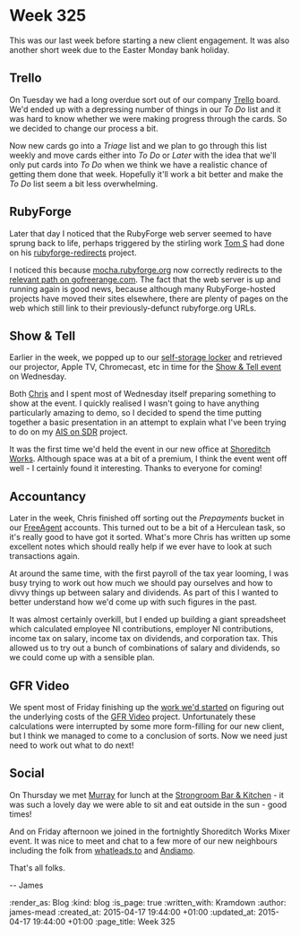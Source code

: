 Week 325
========

This was our last week before starting a new client engagement. It was also another short week due to the Easter Monday bank holiday.


## Trello

On Tuesday we had a long overdue sort out of our company [Trello][] board. We'd ended up with a depressing number of things in our _To Do_ list and it was hard to know whether we were making progress through the cards. So we decided to change our process a bit.

Now new cards go into a _Triage_ list and we plan to go through this list weekly and move cards either into _To Do_ or _Later_ with the idea that we'll only put cards into _To Do_ when we think we have a realistic chance of getting them done that week. Hopefully it'll work a bit better and make the _To Do_ list seem a bit less overwhelming.


## RubyForge

Later that day I noticed that the RubyForge web server seemed to have sprung back to life, perhaps triggered by the stirling work [Tom S][] had done on his [rubyforge-redirects][] project.

I noticed this because [mocha.rubyforge.org][] now correctly redirects to the [relevant path on gofreerange.com][mocha on gofreerange.com]. The fact that the web server is up and running again is good news, because although many RubyForge-hosted projects have moved their sites elsewhere, there are plenty of pages on the web which still link to their previously-defunct rubyforge.org URLs.


## Show & Tell

Earlier in the week, we popped up to our [self-storage locker][Urban Locker] and retrieved our projector, Apple TV, Chromecast, etc in time for the [Show & Tell event][show-and-tell-event-11] on Wednesday.

Both [Chris][] and I spent most of Wednesday itself preparing something to show at the event. I quickly realised I wasn't going to have anything particularly amazing to demo, so I decided to spend the time putting together a basic presentation in an attempt to explain what I've been trying to do on my [AIS on SDR][] project.

It was the first time we'd held the event in our new office at [Shoreditch Works][]. Although space was at a bit of a premium, I think the event went off well - I certainly found it interesting. Thanks to everyone for coming!


## Accountancy

Later in the week, Chris finished off sorting out the _Prepayments_ bucket in our [FreeAgent][] accounts. This turned out to be a bit of a Herculean task, so it's really good to have got it sorted. What's more Chris has written up some excellent notes which should really help if we ever have to look at such transactions again.

At around the same time, with the first payroll of the tax year looming, I was busy trying to work out how much we should pay ourselves and how to divvy things up between salary and dividends. As part of this I wanted to better understand how we'd come up with such figures in the past.

It was almost certainly overkill, but I ended up building a giant spreadsheet which calculated employee NI contributions, employer NI contributions, income tax on salary, income tax on dividends, and corporation tax. This allowed us to try out a bunch of combinations of salary and dividends, so we could come up with a sensible plan.


## GFR Video

We spent most of Friday finishing up the [work we'd started][gfr-video-costings] on figuring out the underlying costs of the [GFR Video][] project. Unfortunately these calculations were interrupted by some more form-filling for our new client, but I think we managed to come to a conclusion of sorts. Now we need just need to work out what to do next!


## Social

On Thursday we met [Murray][] for lunch at the [Strongroom Bar & Kitchen][] - it was such a lovely day we were able to sit and eat outside in the sun - good times!

And on Friday afternoon we joined in the fortnightly Shoreditch Works Mixer event. It was nice to meet and chat to a few more of our new neighbours including the folk from [whatleads.to][] and [Andiamo][].

That's all folks.

-- James


[Trello]: https://trello.com/
[Tom S]: http://codon.com
[rubyforge-redirects]: https://github.com/tomstuart/rubyforge-redirects
[mocha.rubyforge.org]: http://mocha.rubyforge.org
[mocha on gofreerange.com]: http://gofreerange.com/mocha/docs/
[Urban Locker]: http://www.urbanlocker.co.uk/
[show-and-tell-event-11]: /show-and-tell-11
[Chris]: /chris-roos
[AIS on SDR]: https://github.com/freerange/ais-on-sdr
[Shoreditch Works]: http://shoreditchworks.com/
[FreeAgent]: http://www.freeagent.com/
[gfr-video-costings]: /week-324#gfr-video
[GFR Video]: https://video.gofreerange.com/about
[Strongroom Bar & Kitchen]: http://www.strongroombar.com/
[Murray]: http://h-lame.com/
[whatleads.to]: https://whatleads.to/
[Andiamo]: http://andiamo.io/

:render_as: Blog
:kind: blog
:is_page: true
:written_with: Kramdown
:author: james-mead
:created_at: 2015-04-17 19:44:00 +01:00
:updated_at: 2015-04-17 19:44:00 +01:00
:page_title: Week 325
